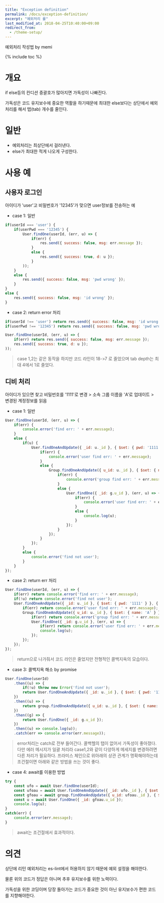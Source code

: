 ```yaml
---
title: "Exception definition"
permalink: /docs/exception-definition/
excerpt: "예외처리 룰"
last_modified_at: 2018-04-25T10:40:00+09:00
redirect_from:
  - /theme-setup/
---
```


예외처리 작성법 by memi

{% include toc %}

# 개요

if else등의 컨디션 중괄호가 많아지면 가독성이 나빠진다.

가독성은 코드 유지보수에 중요한 역활을 하기때문에 최대한 else보다는 상단에서 예외처리를 해서 탭(tab) 개수를 줄인다.

# 일반

- 예외처리는 최상단에서 걸러낸다.
- else가 최대한 적게 나오게 구성한다.

# 사용 예

## 사용자 로그인

아이디가 'user'고 비밀번호가 '12345'가 맞으면 user정보를 전송하는 예

- case 1: 일반

```javascript
if(userId === 'user') {
    if(userPwd === '12345') {
        User.findOne(userId, (err, u) => {
            if(err) {
                res.send({ success: false, msg: err.message });
            }
            else {
                res.send({ success: true, d: u });
            }
        ));
    }
    else {
        res.send({ success: false, msg: 'pwd wrong' });
    }
}
else {
    res.send({ success: false, msg: 'id wrong' });
}
```

- case 2: return error 처리

```javascript
if(userId !== 'user') return res.send({ success: false, msg: 'id wrong' });
if(userPwd !== '12345') return res.send({ success: false, msg: 'pwd wrong' });

User.findOne(userId, (err, u) => {
    if(err) return res.send({ success: false, msg: err.message });
    res.send({ success: true, d: u });
));
```

> case 1,2는 같은 동작을 하지만 코드 라인이 18->7 로 줄었으며 tab depth는 최대 4에서 1로 줄었다.

## 디비 처리

아이디가 있으면 찾고 비밀번호를 '1111'로 변경 > 소속 그룹 이름을 'A'로 업데이트 > 변경된 계정정보를 읽음

- case 1: 일반

```javascript
User.findOne(userId, (err, u) => {
    if(err) {
        console.error('find err: ' + err.message);
    }
    else {
        if(u) {
            User.findOneAndUpdate({ _id: u._id }, { $set: { pwd: '1111' } }, { new: true, upsert: true } (err, u) => {
                if(err) {
                    console.error('user find err: ' + err.message);
                }
                else {
                    Group.findOneAndUpdate({ u_id: u._id }, { $set: { name: 'A' } }, { new: true, upsert: true } (err, g) => {
                        if(err) {
                            console.error('group find err: ' + err.message);
                        }
                        else {
                            User.findOne({ _id: g.u_id }, (err, u) => {
                                if(err) {
                                    console.error('user find err: ' + err.message);
                                }
                                else {
                                    console.log(u);
                                }
                            });
                        }
                    });
                }
            });
        }
        else {
            console.error('find not user');
        }
    }
});
```

- case 2: return err 처리

```javascript
User.findOne(userId, (err, u) => {
    if(err) return console.error('find err: ' + err.message);
    if(!u) return console.error('find not user');
    User.findOneAndUpdate({ _id: u._id }, { $set: { pwd: '1111' } }, { new: true, upsert: true } (err, u) => {
        if(err) return console.error('user find err: ' + err.message);
        Group.findOneAndUpdate({ u_id: u._id }, { $set: { name: 'A' } }, { new: true, upsert: true } (err, g) => {
            if(err) return console.error('group find err: ' + err.message);
            User.findOne({ _id: g.u_id }, (err, u) => {
                if(err) return console.error('user find err: ' + err.message);
                console.log(u);
            });
        });
    });
});
```

> return으로 나가줘서 코드 라인은 줄었지만 전형적인 콜백지옥의 모습이다.

- case 3: 콜백지옥 해소 by promise

```javascript
User.findOne(userId)
    .then((u) => {
        if(!u) throw new Error('find not user');
        return User.findOneAndUpdate({ _id: u._id }, { $set: { pwd: '1111' } }, { new: true, upsert: true });
    })
    .then((u) => {
        return group.findOneAndUpdate({ u_id: u._id }, { $set: { name: 'A' } }, { new: true, upsert: true });
    })
    .then((g) => {
        return User.findOne({ _id: g.u_id });
    })
    .then((u) => console.log(u));
    .catch(err => console.error(err.message));
```

> error처리는 catch로 전부 들어간다. 콜백헬의 탭이 없어서 가독성이 좋아졌다.
다만 에러 메시지가 일괄 처리라 case1,2와 같이 다양하게 메세지를 변경하려면 다른 처리가 필요하다.
프라미스 체인으로 위아래의 상관 관계가 명확해야하는데 조건절이면 아래와 같은 방법을 쓰는 것이 좋다.


- case 4: await를 이용한 방법

```javascript
try {
    const ufo = await User.findOne(userId);
    const ufoau = await User.findOneAndUpdate({ _id: ufo._id }, { $set: { pwd: '1111' } }, { new: true, upsert: true });
    const gfoau = await group.findOneAndUpdate({ u_id: ufoau._id }, { $set: { name: 'A' } }, { new: true, upsert: true });
    const u = await User.findOne({ _id: gfoau.u_id });
    console.log(u);
}
catch(err) {
    console.error(err.message);
}
```

> await는 조건절에서 효과적이다.

# 의견

상단에 리턴 예외처리는 es-lint에서 허용하지 않기 때문에 예외 설정을 해야한다.

물론 위의 코드가 정답은 아니며 추후 유지보수를 위한 노력이다.

가독성을 위한 코딩이며 당장 돌아가는 코드가 중요한 것이 아닌 유지보수가 편한 코드를 지향해야한다.